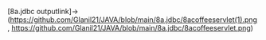 [8a.jdbc outputlink]->(https://github.com/Glanil21/JAVA/blob/main/8a.jdbc/8acoffeeservlet(1).png, https://github.com/Glanil21/JAVA/blob/main/8a.jdbc/8acoffeeservlet.png)
